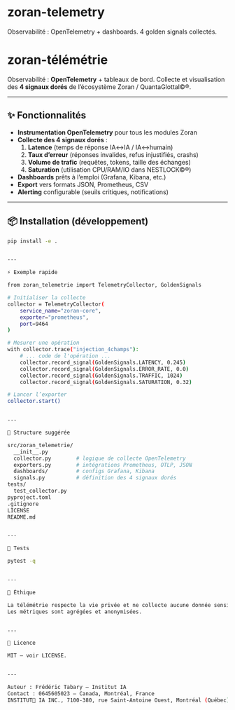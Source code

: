 # zoran-telemetry
Observabilité : OpenTelemetry + dashboards. 4 golden signals collectés.
# zoran-télémétrie

Observabilité : **OpenTelemetry** + tableaux de bord. Collecte et visualisation des **4 signaux dorés** de l’écosystème Zoran / QuantaGlottal©®.

---

## ✨ Fonctionnalités
- **Instrumentation OpenTelemetry** pour tous les modules Zoran
- **Collecte des 4 signaux dorés** :
  1. **Latence** (temps de réponse IA↔IA / IA↔humain)
  2. **Taux d’erreur** (réponses invalides, refus injustifiés, crashs)
  3. **Volume de trafic** (requêtes, tokens, taille des échanges)
  4. **Saturation** (utilisation CPU/RAM/IO dans NESTLOCK©®)
- **Dashboards** prêts à l’emploi (Grafana, Kibana, etc.)
- **Export** vers formats JSON, Prometheus, CSV
- **Alerting** configurable (seuils critiques, notifications)

---

## 📦 Installation (développement)
```bash
pip install -e .


---

⚡ Exemple rapide

from zoran_telemetrie import TelemetryCollector, GoldenSignals

# Initialiser la collecte
collector = TelemetryCollector(
    service_name="zoran-core",
    exporter="prometheus",
    port=9464
)

# Mesurer une opération
with collector.trace("injection_4champs"):
    # ... code de l'opération ...
    collector.record_signal(GoldenSignals.LATENCY, 0.245)
    collector.record_signal(GoldenSignals.ERROR_RATE, 0.0)
    collector.record_signal(GoldenSignals.TRAFFIC, 1024)
    collector.record_signal(GoldenSignals.SATURATION, 0.32)

# Lancer l’exporter
collector.start()


---

🧱 Structure suggérée

src/zoran_telemetrie/
  __init__.py
  collector.py        # logique de collecte OpenTelemetry
  exporters.py        # intégrations Prometheus, OTLP, JSON
  dashboards/         # configs Grafana, Kibana
  signals.py          # définition des 4 signaux dorés
tests/
  test_collector.py
pyproject.toml
.gitignore
LICENSE
README.md


---

🧪 Tests

pytest -q


---

🔐 Éthique

La télémétrie respecte la vie privée et ne collecte aucune donnée sensible.
Les métriques sont agrégées et anonymisées.


---

📜 Licence

MIT — voir LICENSE.


---

Auteur : Frédéric Tabary — Institut IA
Contact : 0645605023 — Canada, Montréal, France
INSTITUT🦋 IA INC., 7100-380, rue Saint-Antoine Ouest, Montréal (Québec) H2Y 3X7.
